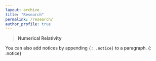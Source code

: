 ```yaml
---
layout: archive
title: "Research"
permalink: /research/
author_profile: true
---
```


> **Numerical Relativity**

You can also add notices by appending `{: .notice}` to a paragraph.
{: .notice}

